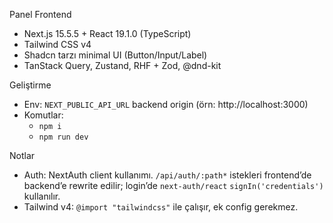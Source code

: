 Panel Frontend

- Next.js 15.5.5 + React 19.1.0 (TypeScript)
- Tailwind CSS v4
- Shadcn tarzı minimal UI (Button/Input/Label)
- TanStack Query, Zustand, RHF + Zod, @dnd-kit

Geliştirme

- Env: `NEXT_PUBLIC_API_URL` backend origin (örn: http://localhost:3000)
- Komutlar:
  - `npm i`
  - `npm run dev`

Notlar

- Auth: NextAuth client kullanımı. `/api/auth/:path*` istekleri frontend’de backend’e rewrite edilir; login’de `next-auth/react` `signIn('credentials')` kullanılır.
- Tailwind v4: `@import "tailwindcss"` ile çalışır, ek config gerekmez.
